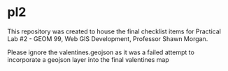 # pl2
This repository was created to house the final checklist items for Practical Lab #2 - GEOM 99, Web GIS Development, Professor Shawn Morgan.

Please ignore the valentines.geojson as it was a failed attempt to incorporate a geojson layer into the final valentines map
